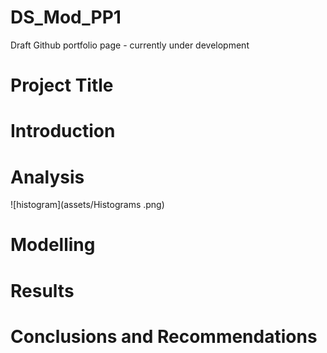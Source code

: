 # DS_Mod_PP1
Draft Github portfolio page - currently under development
# Project Title 

# Introduction

# Analysis
![histogram](assets/Histograms .png)
# Modelling

# Results

# Conclusions and Recommendations 
